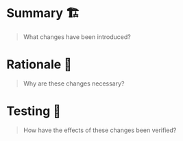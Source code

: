 # Summary :building_construction:
<!-- An overview of the core changes introduced by this PR (answers "what") -->
> What changes have been introduced?

# Rationale :seedling:
<!-- An overview of why the PR is necessary (answers "why") -->
> Why are these changes necessary?

# Testing :microscope:
<!-- Capture any testing activity used to validate code behaviour -->
> How have the effects of these changes been verified?
